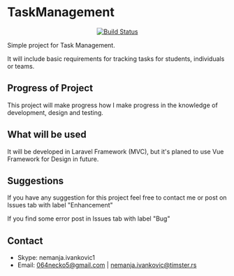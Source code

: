 # TaskManagement
<p align="center">
 <a href="https://travis-ci.org/Necko1996/TaskManagement"><img src="https://travis-ci.org/Necko1996/TaskManagement.svg?branch=master" alt="Build Status"></a>
</p>

Simple project for Task Management. 

It will include basic requirements for tracking tasks for students, individuals or teams.

## Progress of Project
This project will make progress how I make progress in the knowledge of development, design and testing.

## What will be used
It will be developed in Laravel Framework (MVC), but it's planed to use Vue Framework for Design in future.

 
## Suggestions
If you have any suggestion for this project feel free to contact me or post on Issues tab with label "Enhancement"

If you find some error post in Issues tab with label "Bug"

## Contact
* Skype: nemanja.ivankovic1
* Email: 064necko5@gmail.com | nemanja.ivankovic@timster.rs
